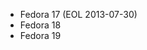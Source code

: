 * Fedora 17 (EOL 2013-07-30)
* Fedora 18
* Fedora 19

<!-- When updating these, also edit guides/puppetlabs_package_repositories.markdown and add/delete the repo packages as needed. -->
